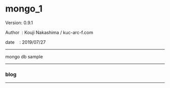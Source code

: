 ﻿# mongo_1

 Version: 0.9.1

 Author  : Kouji Nakashima / kuc-arc-f.com

 date    : 2019/07/27

***
mongo db sample

***
### blog


***

